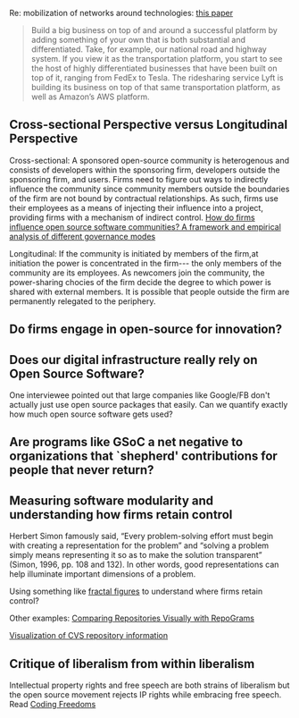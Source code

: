 Re: mobilization of networks around technologies: [this paper](https://dl.acm.org/doi/pdf/10.1145/3025453.3026056)

> Build a big business on top of and around a successful platform by adding something of your own that is both substantial and differentiated. Take, for example, our national road and highway system. If you view it as the transportation platform, you start to see the host of highly differentiated businesses that have been built on top of it, ranging from FedEx to Tesla. The ridesharing service Lyft is building its business on top of that same transportation platform, as well as Amazon’s AWS platform.

## Cross-sectional Perspective versus Longitudinal Perspective

Cross-sectional: A sponsored open-source community is heterogenous and consists of developers within the sponsoring firm, developers outside the sponsoring firm, and users. Firms need to figure out ways to indirectly influence the community since community members outside the boundaries of the firm are not bound by contractual relationships. As such, firms use their employees as a means of injecting their influence into a project, providing firms with a mechanism of indirect control. [How do firms influence open source software communities? A framework and empirical analysis of different governance modes](https://reader.elsevier.com/reader/sd/pii/S1471772715000111?token=D094A183B8CCBFBF8CA85E63665C958758C014ED78A996947FC05BA5139B99E9A6FB6AA44DABC5828E6F927ED8438E45&originRegion=us-east-1&originCreation=20220613145756)
 
Longitudinal: If the community is initiated by members of the firm,at initiation the power is concentrated in the firm--- the only members of the community are its employees. As newcomers join the community, the power-sharing chocies of the firm decide the degree to which power is shared with external members. It is possible that people outside the firm are permanently relegated to the periphery.

## Do firms engage in open-source for innovation?

## Does our digital infrastructure really rely on Open Source Software?

One interviewee pointed out that large companies like Google/FB don't actually just use open source packages that easily. Can we quantify exactly how much open source software gets used?

## Are programs like GSoC a net negative to organizations that `shepherd' contributions for people that never return?

## Measuring software modularity and understanding how firms retain control

Herbert Simon famously said, “Every problem-solving effort must begin with creating a
representation for the problem” and “solving a problem simply means representing it so as to make
the solution transparent” (Simon, 1996, pp. 108 and 132). In other words, good representations can
help illuminate important dimensions of a problem.

Using something like [fractal figures](https://www.researchgate.net/publication/249607047_Analysing_Software_Repositories_to_Understand_Software_Evolution) to understand where firms retain control?

Other examples:
[Comparing Repositories Visually with RepoGrams](https://dl.acm.org/doi/pdf/10.1145/2901739.2901768)

[Visualization of CVS repository information](https://ieeexplore.ieee.org/stamp/stamp.jsp?arnumber=4023993)



## Critique of liberalism from within liberalism
Intellectual property rights and free speech are both strains of liberalism but the open source movement rejects IP rights while embracing free speech. Read [Coding Freedoms](https://gabriellacoleman.org/Coleman-Coding-Freedom.pdf)